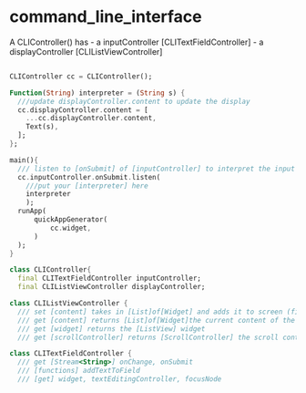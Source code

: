 # command_line_interface


A CLIController() has
    - a inputController [CLITextFieldController]
    - a displayController [CLIListViewController]

```dart

CLIController cc = CLIController();

Function(String) interpreter = (String s) {
  ///update displayController.content to update the display
  cc.displayController.content = [
    ...cc.displayController.content,
    Text(s),
  ];
};

main(){
  /// listen to [onSubmit] of [inputController] to interpret the input
  cc.inputController.onSubmit.listen(
    ///put your [interpreter] here
    interpreter
    );
  runApp(
      quickAppGenerator(
          cc.widget,
      )
  );
}
```



```dart
class CLIController{
  final CLITextFieldController inputController;
  final CLIListViewController displayController;
```

```dart
class CLIListViewController {
  /// set [content] takes in [List]of[Widget] and adds it to screen (first on top, last on bottom)
  /// get [content] returns [List]of[Widget]the current content of the screen
  /// get [widget] returns the [ListView] widget
  /// get [scrollController] returns [ScrollController] the scroll controller for the ListView
```
```dart
class CLITextFieldController {
  /// get [Stream<String>] onChange, onSubmit
  /// [functions] addTextToField
  /// [get] widget, textEditingController, focusNode
```